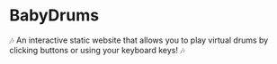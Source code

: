 # BabyDrums
🎶 An interactive static website that allows you to play virtual drums by clicking buttons or using your keyboard keys! 🎶
